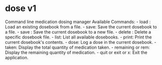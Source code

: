 # dose v1
Command line medication dosing manager
 Available Commands:
    - load <dosebook>: Load an existing dosebook from a file.
    - save: Save the current dosebook to a file.
    - save <filename>: Save the current dosebook to a new file.
    - delete <filename>: Delete a specific dosebook file.
    - list: List all available dosebooks.
    - print: Print the current dosebook's contents.
    - dose: Log a dose in the current dosebook.
    - taken: Display the total quantity of medication taken.
    - remaining or rem: Display the remaining quantity of medication.
    - quit or exit or x: Exit the application.
